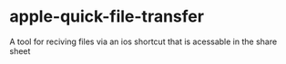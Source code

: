 # apple-quick-file-transfer
 A tool for reciving files via an ios shortcut that is acessable in the share sheet
